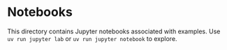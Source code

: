 # Notebooks

This directory contains Jupyter notebooks associated with examples. Use `uv run jupyter lab` or `uv run jupyter notebook` to explore.
